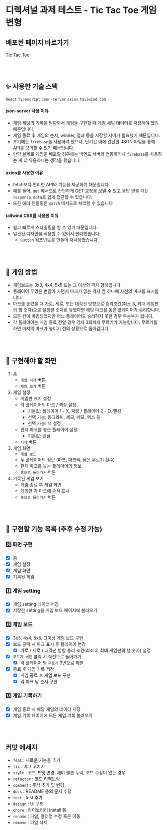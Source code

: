 # 디렉셔널 과제 테스트 - Tic Tac Toe 게임 변형

## 배포된 페이지 바로가기

[Tic Tac Toe](https://directional-work.vercel.app/)

<br/>
<br/>

## ✨ 사용한 기술 스택

`React` `Typescript` `Json-server` `axios` `tailwind CSS`

#### json-server 사용 이유

- 게임 세팅의 기록을 받아와서 게임을 구현할 때 게임 세팅 데이터를 저장해야 했기 때문입니다.
- 게임 종료 후 게임의 순서, winner, 결과 등을 저장할 서버가 필요했기 때문입니다.
- 초기에는 `firebase`를 사용하려 했으나, 단기간 내에 간단한 JSON 파일을 통해 API를 모의할 수 있기 때문입니다.
- 만약 실제로 게임을 배포할 경우에는 백엔드 서버와 연동하거나 `firebase`를 사용하는 게 더 유용하다는 생각을 했습니다.

#### axios를 사용한 이유

- fetch보다 편리한 API와 기능을 제공하기 때문입니다.
- 예를 들어, `get` 메서드로 간단하게 GET 요청을 보낼 수 있고 응답 받을 때는 `response.data`로 쉽게 접근할 수 있습니다.
- 또한 에러 핸들링은 `catch` 메서드로 처리할 수 있습니다

#### tailwind CSS를 사용한 이유

- 쉽고 빠르게 스타일링을 할 수 있기 때문입니다.
- 일관된 디자인을 적용할 수 있어서 편리했습니다.
  - `Button` 컴포넌트를 만들어 재사용했습니다.

<br/>
<br/>

## 🎯 게임 방법

- 게임보드는 3x3, 4x4, 5x5 또는 그 이상의 격자 형태입니다.
- 플레이어 두명은 번갈아 가면서 마크가 없는 격자 칸 하나에 자신의 마크를 표시합니다.
- 마크를 놓았을 때 가로, 세로, 또는 대각선 방향으로 승리조건(최소 3, 최대 게임판의 행 숫자)으로 설정한 숫자로 놓였다면 해당 마크를 놓은 플레이어가 승리합니다.
- 모든 칸이 마킹되었지만 어느 플레이어도 승리하지 못한 경우 무승부가 됩니다.
- 각 플레이어는 게임 종료 전일 경우 각자 3회까지 무르기가 가능합니다. 무르기를 하면 마지막 마크가 놓이기 전의 상황으로 돌아갑니다.

<br/>
<br/>

## 🚀 구현해야 할 화면

1. 홈
   - `게임 시작` 버튼
   - `게임 보기` 버튼
2. 게임 설정
   - 게임판 크기 설정
   - 각 플레이어의 마크 / 색상 설정
     - 기본값: 플레이어 1 - X, 파랑 / 플레이어 2 - O, 빨강
     - 선택 가능: 동그라미, 세모, 네모, 엑스 등
     - 선택 가능: 색 설정
   - 먼저 마크를 놓는 플레이어 설정
     - 기본값: 랜덤
   - `시작` 버튼
3. 게임 화면
   - `게임 보드`
   - 두 플레이어의 정보 (마크, 마크색, 남은 무르기 횟수)
   - 현재 마크를 놓는 플레이어의 정보
   - `홈으로 돌아가기` 버튼
4. 기록된 게임 보기
   - 게임 종료 후 게임 화면
   - 게임판 각 마크에 순서 표시
   - `홈으로 돌아가기` 버튼

<br/>
<br/>

## 📃 구현할 기능 목록 (추후 수정 가능)

### 0️⃣ 화면 구현

- [x] 홈
- [x] 게임 설정
- [x] 게임 화면
- [x] 기록된 게임

### 1️⃣ 게임 setting

- [x] 게임 setting 데이터 저장
- [x] 저장한 setting을 게임 보드 페이지에 불러오기

### 2️⃣ 게임 보드

- [x] 3x3, 4x4, 5x5, 그이상 게임 보드 구현
- [x] 보드 클릭 시 마크 표시 후 플레이어 변경
  - [x] 가로 / 세로 / 대각선 방향 승리 조건(최소 3, 최대 게임판의 행 숫자) 설정
- [x] `무르기 버튼` 클릭 시 직전으로 돌아가기
  - [x] 각 플레이어 당 `무르기` 3번으로 제한
- [x] 종료 후 게임 기록 저장
  - [x] 게임 종료 후 게임 보드 구현
  - [x] 각 마크 당 순서 구현

### 3️⃣ 게임 기록하기

- [x] 게임 종료 시 해당 게임의 데이터 저장
- [x] 게임 기록 페이지에 모든 게임 기록 불러오기

<br/>
<br/>

## 커밋 메세지

- `feat` : 새로운 기능을 추가
- `fix` : 버그 고치기
- `style` : 코드 포맷 변경, 세미 콜론 누락, 코드 수정이 없는 경우
- `refactor` : 코드 리팩토링
- `comment` : 주석 추가 및 변경
- `docs` : README 등의 문서 수정
- `test` : test 추가
- `design` : UI 구현
- `chore` : 라이브러리 install 등
- `rename` : 파일, 폴더명 수정 혹은 이동
- `remove` : 파일 삭제
